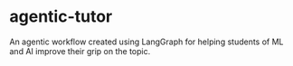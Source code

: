# agentic-tutor
An agentic workflow created using LangGraph for helping students of ML and AI improve their grip on the topic. 
